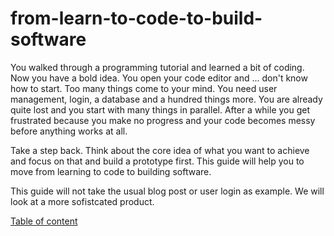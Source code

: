 # from-learn-to-code-to-build-software

You walked through a programming tutorial and learned a bit of coding. Now you have a bold idea. You open your code editor and ... don't know how to start.
Too many things come to your mind. You need user management, login, a database and a hundred things more. You are already quite lost and you start with many things in parallel. After a while you get frustrated because you make no progress and your code becomes messy before anything works at all.

Take a step back. Think about the core idea of what you want to achieve and focus on that and build a prototype first. This guide will help you to move from learning to code to building software.

This guide will not take the usual blog post or user login as example. We will look at a more sofistcated product.

[Table of content](001_toc.md)
